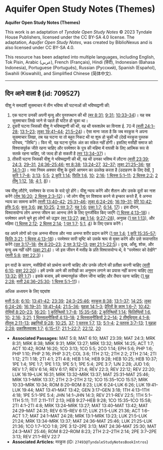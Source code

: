 # Aquifer Open Study Notes (Themes)

**Aquifer Open Study Notes (Themes)**

This work is an adaptation of *Tyndale Open Study Notes* © 2023 Tyndale House Publishers, licensed under the CC BY\-SA 4\.0 license. The adaptation, *Aquifer Open Study Notes*, was created by BiblioNexus and is also licensed under CC BY\-SA 4\.0\.

This resource has been adapted into multiple languages, including English, Tok Pisin, Arabic (عربي), French (Français), Hindi (हिंदी), Indonesian (Bahasa Indonesia), Portuguese (Português), Russian (Русский), Spanish (Español), Swahili (Kiswahili), and Simplified Chinese (简体中文).



--------------------------------

## दिन आने वाला है (id: 709527)

यीशु ने समदर्शी सुसमाचार में तीन भविष्य की घटनाओं की भविष्यद्वाणी की:

1. एक घटना उनकी अपनी मृत्यु और पुनरुत्थान की थी ([मर 8:31](https://ref.ly/Mark8:31); [9:31](https://ref.ly/Mark9:31); [10:33–34](https://ref.ly/Mark10:33-Mark10:34))। यह सब सुसमाचार लिखे जाने से पहले ही घटित हो चुका था।
2. दूसरी घटना जिसकी यीशु ने भविष्यद्वाणी की थी, वह थी यरूशलेम का विनाश ई. 70 में ([मत्ती 24:1–28](https://ref.ly/Matt24:1-Matt24:28); [13:1–23](https://ref.ly/Mark13:1-Mark13:23); [लूका 19:41–44](https://ref.ly/Luke19:41-Luke19:44); [21:5–24](https://ref.ly/Luke21:5-Luke21:24))। ऐसा माना जाता है कि जब मरकुस ने अपना सुसमाचार लिखा, तब यह घटना या तो बहुत निकट थी या शुरू हो चुकी थी (देखें मरकुस पुस्तक परिचय, "तिथि")। फिर भी, यह घटना पूर्णतः अंत का संकेत नहीं होगी। इसलिए मसीही समाज को विश्वासपूर्वक जीते रहना चाहिए और परमेश्वर के पुत्र की महिमा में वापसी के लिए आत्मिक रूप से सतर्क रहना चाहिए, जो जल्द ही हो सकती है ([मर 13:34–37](https://ref.ly/Mark13:34-Mark13:37))।
3. तीसरी घटना जिसकी यीशु ने भविष्यद्वाणी की थी, वह थी उनका भविष्य में लौटना ([मत्ती 23:39](https://ref.ly/Matt23:39); [24:3](https://ref.ly/Matt24:3), [29–31](https://ref.ly/Matt24:29-Matt24:31), [24:36–25:46](https://ref.ly/Matt24:36-Matt25:46); [मर 8:38](https://ref.ly/Mark8:38); [13:24–27](https://ref.ly/Mark13:24-Mark13:27), [32–37](https://ref.ly/Mark13:32-Mark13:37); [लूका 21:25–36](https://ref.ly/Luke21:25-Luke21:36); [यूह 14:1–3](https://ref.ly/John14:1-John14:3))। नया नियम अक्सर यीशु के दूसरे आगमन का उल्लेख करता है (उदाहरण के लिए देखें, [1 कुरि 1:7–8](https://ref.ly/1Cor1:7-1Cor1:8); [3:13](https://ref.ly/1Cor3:13); [5:5](https://ref.ly/1Cor5:5); [2 कुरि 1:14](https://ref.ly/2Cor1:14); [फिलि 1:6](https://ref.ly/Phil1:6), [10](https://ref.ly/Phil1:10); [2:16](https://ref.ly/Phil2:16); [1 थिस्स 5:1–11](https://ref.ly/1Thess5:1-1Thess5:11); [2 थिस्स 2:2](https://ref.ly/2Thess2:2); [2 तीमु 1:12](https://ref.ly/2Tim1:12), [18](https://ref.ly/2Tim1:18); [4:1](https://ref.ly/2Tim4:1), [8](https://ref.ly/2Tim4:8))।

जब यीशु लौटेंगे, परमेश्वर के राज्य के वादे पूरे होंगे। यीशु न्याय करेंगे और शैतान और उसके दूतों का नाश करेंगे ([रोम 16:20](https://ref.ly/Rom16:20); [2 थिस्स 2:3–12](https://ref.ly/2Thess2:3-2Thess2:12))। जो लोग यीशु पर विश्वास करने से इन्कार करते हैं, वे अनन्त न्याय का सामना करेंगे ([मत्ती 13:40–42](https://ref.ly/Matt13:40-Matt13:42); [25:31–46](https://ref.ly/Matt25:31-Matt25:46); [लूका 6:24–26](https://ref.ly/Luke6:24-Luke6:26); [16:19–31](https://ref.ly/Luke16:19-Luke16:31); [प्रेरि 10:42](https://ref.ly/Acts10:42); [इफि 5:6](https://ref.ly/Eph5:6); [कुलु 3:6](https://ref.ly/Col3:6); [इब्रा 10:25](https://ref.ly/Heb10:25); [2 पत 3:7](https://ref.ly/2Pet3:7); [यहू 1:6](https://ref.ly/Jude1:6); [प्रका 1:7](https://ref.ly/Rev1:7); [6:14](https://ref.ly/Rev6:14), [17](https://ref.ly/Rev6:17))। इस दौरान, विश्वासयोग्य लोग अनन्त जीवन का आनन्द लेने के लिए पुनर्जीवित किए जाएँगे ([1 थिस्स 4:13–18](https://ref.ly/1Thess4:13-1Thess4:18))। परमेश्वर अपने चुने हुए लोगों को उद्धार ([मर 13:27](https://ref.ly/Mark13:27); [इब्रा 1:14](https://ref.ly/Heb1:14); [9:27–28](https://ref.ly/Heb9:27-Heb9:28)), अनुग्रह ([1 पत 1:13](https://ref.ly/1Pet1:13)), और महिमा ([1 थिस्स 2:12](https://ref.ly/1Thess2:12); [2 थिस्स 2:14](https://ref.ly/2Thess2:14); [1 पत 1:7](https://ref.ly/1Pet1:7); [5:1](https://ref.ly/1Pet5:1), [4](https://ref.ly/1Pet5:4)) के लिए एकत्र करेंगे।

वह अपने लोगों को एक अनन्त मीरास और नया अनन्त शरीर प्रदान करेंगे ([1 पत 1:4](https://ref.ly/1Pet1:4); [1 कुरि 15:35–57](https://ref.ly/1Cor15:35-1Cor15:57); [फिलि 3:21](https://ref.ly/Phil3:21); [1 थिस्स 4:13–18](https://ref.ly/1Thess4:13-1Thess4:18))। परमेश्वर सारी सृष्टि को उसके श्राप से मुक्त करेंगे और उसे रूपान्तरित करेंगे ([उत 3:17–18](https://ref.ly/Gen3:17-Gen3:18); [रोम 8:20–23](https://ref.ly/Rom8:20-Rom8:23); [2 पत 3:12–13](https://ref.ly/2Pet3:12-2Pet3:13); [प्रका 21:1–22:5](https://ref.ly/Rev21:1-Rev22:5))। दुःख, आँसू, शोक, और मृत्यु अब नहीं रहेंगे ([प्रका 21:4](https://ref.ly/Rev21:4))। जो इस जीवन में मसीह के प्रति विश्वासयोग्य थे, वे "परमेश्वर को देखेंगे" ([मत्ती 5:8](https://ref.ly/Matt5:8); [प्रका 22:3](https://ref.ly/Rev22:3))।

इन वादों के कारण, मसीहियों को प्रार्थना करनी चाहिए और उनके लौटने की प्रतीक्षा करनी चाहिए ([मत्ती 6:10](https://ref.ly/Matt6:10); [प्रका 22:20](https://ref.ly/Rev22:20))। हमें उनके आने की तारीखों का अनुमान लगाने का प्रयास नहीं करना चाहिए ([मर 13:32](https://ref.ly/Mark13:32); [प्रेरि 1:7](https://ref.ly/Acts1:7))। इसके बजाय, हमें सम्मानपूर्वक जीवन जीना चाहिए और तैयार रहना चाहिए ([1 यूह 2:28](https://ref.ly/1John2:28); [मत्ती 24:36–25:30](https://ref.ly/Matt24:36-Matt25:30); [1 थिस्स 5:1–11](https://ref.ly/1Thess5:1-1Thess5:11))।

अधिक अध्ययन के लिए पद्द्यांश

[मत्ती 5:8](https://ref.ly/Matt5:8); [6:10](https://ref.ly/Matt6:10); [13:41–42](https://ref.ly/Matt13:41-Matt13:42); [23:39](https://ref.ly/Matt23:39); [24:3–25:46](https://ref.ly/Matt24:3-Matt25:46); [मरकुस 8:38](https://ref.ly/Mark8:38); [13:1–37](https://ref.ly/Mark13:1-Mark13:37); [14:25](https://ref.ly/Mark14:25); [लूका 6:24–26](https://ref.ly/Luke6:24-Luke6:26); [16:19–31](https://ref.ly/Luke16:19-Luke16:31); [19:41–44](https://ref.ly/Luke19:41-Luke19:44); [21:5–36](https://ref.ly/Luke21:5-Luke21:36); [यूहन्ना 14:1–3](https://ref.ly/John14:1-John14:3); [प्रेरितों के काम 1:6–7](https://ref.ly/Acts1:6-Acts1:7); [10:42](https://ref.ly/Acts10:42); [रोमियों 8:20–23](https://ref.ly/Rom8:22-Rom8:23); [16:20](https://ref.ly/Rom16:20); [1 कुरिन्थियों 1:7–8](https://ref.ly/1Cor1:7-1Cor1:8); [15:35–58](https://ref.ly/1Cor15:35-1Cor15:58); [2 कुरिन्थियों 1:14](https://ref.ly/2Cor1:14); [फिलिप्पियों 1:6](https://ref.ly/Phil1:6), [10](https://ref.ly/Phil1:10); [2:16](https://ref.ly/Phil2:16); [3:21](https://ref.ly/Phil3:21); [1 थिस्सलुनीकियों 4:13–18](https://ref.ly/1Thess4:13-1Thess4:18); [2 थिस्सलुनीकियों 2:2–14](https://ref.ly/2Thess2:2-2Thess2:14); [2 तीमुथियुस 4:1–8](https://ref.ly/2Tim4:1-2Tim4:8); [तीतुस 2:11–13](https://ref.ly/Titus2:11-Titus2:13); [इब्रानियों 9:28](https://ref.ly/Heb9:28); [10:25](https://ref.ly/Heb10:25), [37](https://ref.ly/Heb10:37); [1 पतरस 1:7](https://ref.ly/1Pet1:7), [13](https://ref.ly/1Pet1:13); [5:1–4](https://ref.ly/1Pet5:1-1Pet5:4); [2 पतरस 3:7–13](https://ref.ly/2Pet3:7-2Pet3:13); [1 यूहन्ना 2:28](https://ref.ly/1John2:28); [प्रकाशितवाक्य 1:7](https://ref.ly/Rev1:7); [6:15–17](https://ref.ly/Rev6:15-Rev6:17); [21:1–22:7](https://ref.ly/Rev21:1-Rev22:7); [22:12](https://ref.ly/Rev22:12), [20](https://ref.ly/Rev22:20)

* **Associated Passages:** MAT 5:8; MAT 6:10; MAT 23:39; MAT 24:3; MRK 8:31; MRK 8:38; MRK 9:31; MRK 13:27; MRK 13:32; MRK 14:25; ACT 1:7; ACT 10:42; ROM 16:20; 1CO 3:13; 1CO 5:5; 2CO 1:14; EPH 5:6; PHP 1:6; PHP 1:10; PHP 2:16; PHP 3:21; COL 3:6; 1TH 2:12; 2TH 2:2; 2TH 2:14; 2TI 1:12; 2TI 1:18; 2TI 4:1; 2TI 4:8; HEB 1:14; HEB 9:28; HEB 10:25; HEB 10:37; 1PE 1:4; 1PE 1:7; 1PE 1:13; 1PE 5:1; 1PE 5:4; 2PE 3:7; 1JN 2:28; JUD 1:6; REV 1:7; REV 6:14; REV 6:17; REV 21:4; REV 22:3; REV 22:12; REV 22:20; LUK 16:19–LUK 16:31; MRK 13:32–MRK 13:37; MAT 25:31–MAT 25:46; MRK 13:1–MRK 13:37; 2TH 2:3–2TH 2:12; 1CO 15:35–1CO 15:57; MRK 10:33–MRK 10:34; ROM 8:20–ROM 8:23; LUK 6:24–LUK 6:26; LUK 19:41–LUK 19:44; MAT 13:41–MAT 13:42; GEN 3:17–GEN 3:18; 1TH 4:13–1TH 4:18; 1PE 5:1–1PE 5:4; JHN 14:1–JHN 14:3; REV 21:1–REV 22:5; 1TH 5:1–1TH 5:11; TIT 2:11–TIT 2:13; HEB 9:27–HEB 9:28; 1CO 15:35–1CO 15:58; 2TI 4:1–2TI 4:8; MRK 13:24–MRK 13:27; MAT 13:40–MAT 13:42; MAT 24:29–MAT 24:31; REV 6:15–REV 6:17; LUK 21:5–LUK 21:36; ACT 1:6–ACT 1:7; MAT 24:1–MAT 24:28; MRK 13:1–MRK 13:23; LUK 21:5–LUK 21:24; MRK 13:34–MRK 13:37; MAT 24:36–MAT 25:46; LUK 21:25–LUK 21:36; 1CO 1:7–1CO 1:8; 2PE 3:12–2PE 3:13; MAT 24:36–MAT 25:30; MAT 24:3–MAT 25:46; ROM 8:22–ROM 8:23; 2TH 2:2–2TH 2:14; 2PE 3:7–2PE 3:13; REV 21:1–REV 22:7
* **Associated Articles:** मरकुस (ID: `27493@TyndaleStudyNotesBookIntros`)


